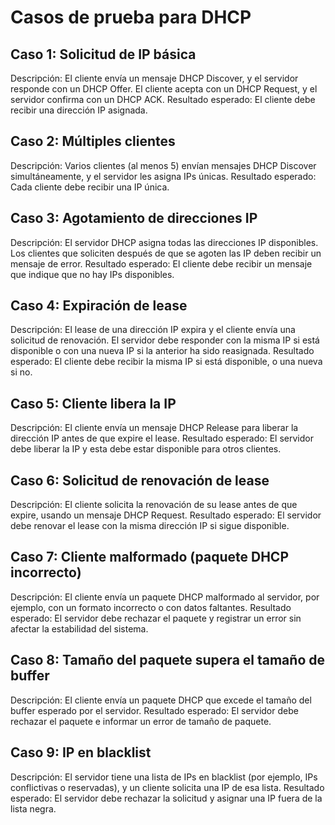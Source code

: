 # Casos de prueba para DHCP

## Caso 1: Solicitud de IP básica
Descripción: El cliente envía un mensaje DHCP Discover, y el servidor responde con un DHCP Offer. El cliente acepta con un DHCP Request, y el servidor confirma con un DHCP ACK.
Resultado esperado: El cliente debe recibir una dirección IP asignada.

## Caso 2: Múltiples clientes
Descripción: Varios clientes (al menos 5) envían mensajes DHCP Discover simultáneamente, y el servidor les asigna IPs únicas.
Resultado esperado: Cada cliente debe recibir una IP única.

## Caso 3: Agotamiento de direcciones IP
Descripción: El servidor DHCP asigna todas las direcciones IP disponibles. Los clientes que soliciten después de que se agoten las IP deben recibir un mensaje de error.
Resultado esperado: El cliente debe recibir un mensaje que indique que no hay IPs disponibles.

## Caso 4: Expiración de lease
Descripción: El lease de una dirección IP expira y el cliente envía una solicitud de renovación. El servidor debe responder con la misma IP si está disponible o con una nueva IP si la anterior ha sido reasignada.
Resultado esperado: El cliente debe recibir la misma IP si está disponible, o una nueva si no.

## Caso 5: Cliente libera la IP
Descripción: El cliente envía un mensaje DHCP Release para liberar la dirección IP antes de que expire el lease.
Resultado esperado: El servidor debe liberar la IP y esta debe estar disponible para otros clientes.

## Caso 6: Solicitud de renovación de lease
Descripción: El cliente solicita la renovación de su lease antes de que expire, usando un mensaje DHCP Request.
Resultado esperado: El servidor debe renovar el lease con la misma dirección IP si sigue disponible.

## Caso 7: Cliente malformado (paquete DHCP incorrecto)
Descripción: El cliente envía un paquete DHCP malformado al servidor, por ejemplo, con un formato incorrecto o con datos faltantes.
Resultado esperado: El servidor debe rechazar el paquete y registrar un error sin afectar la estabilidad del sistema.

## Caso 8: Tamaño del paquete supera el tamaño de buffer
Descripción: El cliente envía un paquete DHCP que excede el tamaño del buffer esperado por el servidor.
Resultado esperado: El servidor debe rechazar el paquete e informar un error de tamaño de paquete.

## Caso 9: IP en blacklist
Descripción: El servidor tiene una lista de IPs en blacklist (por ejemplo, IPs conflictivas o reservadas), y un cliente solicita una IP de esa lista.
Resultado esperado: El servidor debe rechazar la solicitud y asignar una IP fuera de la lista negra.
